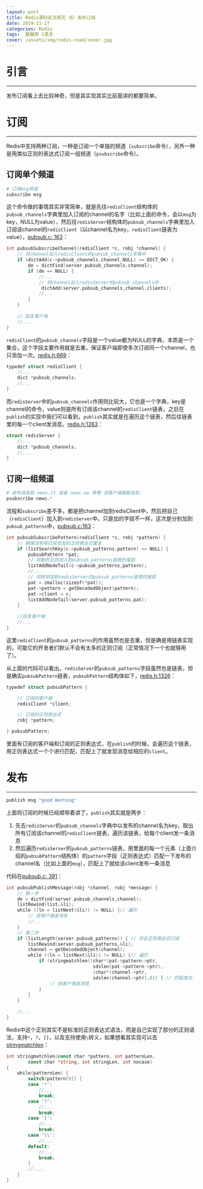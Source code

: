 ```yaml
---
layout: post
title: Redis源码走马观花（6）发布订阅
date: 2019-11-27
categories: Redis
tags:  数据库 C语言
cover: /assets/img/redis-read/cover.jpg
---
```


# 引言
---



发布订阅看上去比较神奇，但是其实现其实比前面讲的都要简单。





# 订阅

---



Redis中支持两种订阅，一种是订阅一个单独的频道（`subscribe`命令），另外一种是用类似正则的表达式订阅一组频道（`psubscribe`命令）。



## 订阅单个频道



```bash
# 订阅msg频道
subscribe msg
```



这个命令做的事情其实非常简单，就是先往`redisClient`结构体的`pubsub_channels`字典里加入订阅的channel的名字（比如上面的命令，会以`msg`为key，NULL为value），然后往`redisServer`结构体的`pubsub_channels`字典里加入订阅该channel的`redisClient`（以channel名为key，`redisClient`链表为value），[pubsub.c: 163](https://github.com/DQinYuan/redis-3.0-annotated/blob/unstable/src/pubsub.c#L63)：

```go
int pubsubSubscribeChannel(redisClient *c, robj *channel) {
    // 将channel加入redisClient的pubsub_channels字典中
    if (dictAdd(c->pubsub_channels,channel,NULL) == DICT_OK) {
        de = dictFind(server.pubsub_channels,channel);
        if (de == NULL) {
            //...
            // 将channel加入redisServer的pubsub_channels中
             dictAdd(server.pubsub_channels,channel,clients);
            //...
        }
    }
    
    // 回复客户端
    //....
}
```



`redisClient`的`pubsub_channels`字段是一个value都为NULL的字典，本质是一个集合，这个字段主要作用就是去重，保证客户端即使多次订阅同一个channel，也只添加一次。[redis.h:669](https://github.com/DQinYuan/redis-3.0-annotated/blob/unstable/src/redis.h#L669)：

```go
typedef struct redisClient {
    //...
    dict *pubsub_channels;
    //...
}
```



而`redisServer`中的`pubsub_channels`作用则比较大，它也是一个字典，key是channel的命令，value则是所有订阅该channel的`redisClient`链表，之后在`publish`的实现中我们可以看到，`publish`其实就是在遍历这个链表，然后往链表里的每一个client发消息。[redis.h:1263](https://github.com/DQinYuan/redis-3.0-annotated/blob/unstable/src/redis.h#L1263)：



```go
struct redisServer {
    //...
    dict *pubsub_channels;
    //...
}
```



## 订阅一组频道



```bash
# 发布消息到 news.it 或者 news.ee 等等 该客户端都能收到
psubscribe news.*
```



流程和`subscribe`差不多，都是把channel加到redisClient中，然后把自己（`redisClient`）加入到`redisServer`中，只是加的字段不一样，这次是分别加到`pubsub_patterns`中，[pubsub.c:163](https://github.com/DQinYuan/redis-3.0-annotated/blob/unstable/src/pubsub.c#L63)：

```go
int pubsubSubscribePattern(redisClient *c, robj *pattern) {
    // 确保没有和已经添加的正则表达式重复
    if (listSearchKey(c->pubsub_patterns,pattern) == NULL) {
        pubsubPattern *pat;
        // 将新的正则加入到pubsub_patterns链表的尾部
        listAddNodeTail(c->pubsub_patterns,pattern);
        //...
        // 同样添加到redisServer的pubsub_patterns链表的尾部
        pat = zmalloc(sizeof(*pat));
        pat->pattern = getDecodedObject(pattern);
        pat->client = c;
        listAddNodeTail(server.pubsub_patterns,pat);
    }
    
    //回复客户端
    //...
}
```



这里`redisClient`的`pubsub_patterns`的作用虽然也是去重，但是确是用链表实现的，可能它的开发者们默认不会有太多的正则订阅（正常情况下一个也就够用了）。



从上面的代码可以看出，`redisServer`的`pubsub_patterns`字段虽然也是链表，但是确实`pubsubPattern`链表，`pubsubPattern`结构体如下，[redis.h:1326](https://github.com/DQinYuan/redis-3.0-annotated/blob/unstable/src/redis.h#L1326)：

```go
typedef struct pubsubPattern {

    // 订阅的客户端
    redisClient *client;

    // 订阅的正则表达式
    robj *pattern;

} pubsubPattern;
```



里面有订阅的客户端和订阅的正则表达式，在`publish`的时候，会遍历这个链表，用正则表达式一个个进行匹配，匹配上了就发现消息给相应的`client`。



# 发布

---

```bash
publish msg "good morning"
```



上面将订阅的时候已经顺带着讲了，`publish`其实就是两步：

1. 先去`redisServer`的`pubsub_channels`字典中以发布的channel名为key，取出所有订阅该channel的`redisClient`链表，遍历该链表，给每个client发一条消息
2. 然后遍历`redisServer`的`pubsub_patterns`链表，用里面的每一个元素（上面介绍的`pubsubPattern`结构体）的`pattern`字段（正则表达式）匹配一下发布的channel名（比如上面的`msg`），匹配上了就给该client发布一条消息



代码在[pubsub.c: 391](https://github.com/DQinYuan/redis-3.0-annotated/blob/unstable/src/pubsub.c#L391)：

```go
int pubsubPublishMessage(robj *channel, robj *message) {
    // 第一步
    de = dictFind(server.pubsub_channels,channel);
    listRewind(list,&li);
    while ((ln = listNext(&li)) != NULL) {// 遍历
        // 给客户端发消息
        //...
    }
    // 第二步
    if (listLength(server.pubsub_patterns)) { // 存在正则表达式订阅
        listRewind(server.pubsub_patterns,&li);
        channel = getDecodedObject(channel);
        while ((ln = listNext(&li)) != NULL) {// 遍历
            if (stringmatchlen((char*)pat->pattern->ptr,
                                sdslen(pat->pattern->ptr),
                                (char*)channel->ptr,
                                sdslen(channel->ptr),0)) { // 匹配成功
                // 给客户端发消息
            }
        }
    }
    
    //...
}
```



Redis中这个正则其实不是标准的正则表达式语法，而是自己实现了部分的正则语法，支持`*`，`?`，`[]`，以及支持使用`\`转义，如果想看其实现可以去[stringmatchlen](https://github.com/DQinYuan/redis-3.0-annotated/blob/unstable/src/util.c#L44)：

```go
int stringmatchlen(const char *pattern, int patternLen,
        const char *string, int stringLen, int nocase)
{
    while(patternLen) {
        switch(pattern[0]) {
        case '*':
            //...
            break;
        case '?':
            //...
            break;
        case '[':
            //...
            break;
        case '\\':
            //...
        default:
            //...
            break;
        }
        //....
    }
}
```







